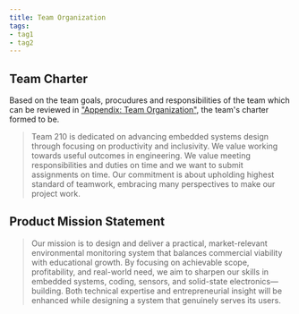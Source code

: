 ```yaml
---
title: Team Organization
tags:
- tag1
- tag2
---
```


## Team Charter

Based on the team goals, procudures and responsibilities of the team which can be reviewed in ["Appendix: Team Organization"](https://egr304-2025-f-210.github.io/Appendix/App-Team-Org/), the team's charter formed to be.

> Team 210 is dedicated on advancing embedded systems design through focusing on productivity and inclusivity. We value working towards useful outcomes in engineering. We value meeting responsibilities and duties on time and we want to submit assignments on time. Our commitment is about upholding highest standard of teamwork, embracing many perspectives to make our project work.

## Product Mission Statement

> Our mission is to design and deliver a practical, market-relevant environmental monitoring system that balances commercial viability with educational growth. By focusing on achievable scope, profitability, and real-world need, we aim to sharpen our skills in embedded systems, coding, sensors, and solid-state electronics—building. Both technical expertise and entrepreneurial insight will be enhanced while designing a system that genuinely serves its users.